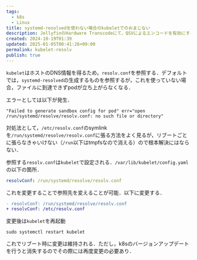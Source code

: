 ```yaml
---
tags:
  - k8s
  - Linux
title: systemd-resolvedを使わない場合のkubeletでのおまじない
description: JellyfinのHardware Transcodeにて，QSVによるエンコードを有効にするとTranscodeを必要とする条件で再生に失敗する際の対処
created: 2024-10-19T01:39
updated: 2025-01-05T00:41:26+09:00
permalink: kubelet-resolv
publish: true
---
```


`kubelet`はホストのDNS情報を得るため，`resolv.conf`を参照する．デフォルトでは，`systemd-resolved`の生成するものを参照するが，これを使っていない場合，ファイルに到達できずpodが立ち上がらなくなる．

エラーとしては以下が発生．

```
"Failed to generate sandbox config for pod" err="open /run/systemd/resolve/resolv.conf: no such file or directory"
```

対処法として，`/etc/resolv.conf`のsymlinkを`/run/systemd/resolve/resolv.conf`に張る方法をよく見るが，リブートごとに張らなきゃいけない（`/run`以下はtmpfsなので消える）ので根本解決にはならない．

参照する`resolv.conf`は`kubelet`で設定される．`/var/lib/kubelet/config.yaml`の以下の箇所．

```yaml
resolvConf: /run/systemd/resolve/resolv.conf
```

これを変更することで参照先を変えることが可能．以下に変更する．

```diff
- resolvConf: /run/systemd/resolve/resolv.conf
+ resolvConf: /etc/resolv.conf
```

変更後は`kubelet`を再起動

```
sudo systemctl restart kubelet
```

これでリブート時に変更は維持される．ただし，k8sのバージョンアップデートを行うと消失するのでその際には再度変更の必要あり．
